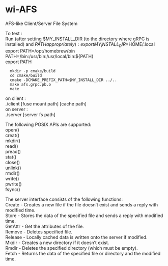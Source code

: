 # wi-AFS
AFS-like Client/Server File System

To test :   
  Run (after setting $MY_INSTALL_DIR (to the directory where gRPC is installed) and $PATH appropriately):  
      export MY_INSTALL_DIR=$HOME/.local
      export PATH=/opt/homebrew/bin  
      PATH=/bin:/usr/bin:/usr/local/bin:${PATH}                     
      export PATH     
            
      mkdir -p cmake/build  
      cd cmake/build  
      cmake -DCMAKE_PREFIX_PATH=$MY_INSTALL_DIR ../..  
      make afs.grpc.pb.o  
      make  
      
  on client :    
    ./client [fuse mount path] [cache path]  
	on server :   
	./server [server fs path]

  The following POSIX APIs are supported:  
   open()  
   creat()  
   mkdir()  
   read()  
   pread()  
   stat()  
   close()     
  unlink()   
  rmdir()   
  write()   
  pwrite()   
  fsync()    

The server interface consists of the following functions:     
Create - 
Creates a new file if the file doesn’t exist and sends a reply with modified time.   
Store - 
Stores the data of the specified file and sends a reply with modified time.   
GetAttr - 
Get the attributes of the file.   
Remove - 
Deletes specified file.   
Release - 
Locally cached data is written onto the server if modified.   
Mkdir - 
Creates a new directory if it doesn’t exist.   
Rmdir - 
Deletes the specified directory (which must be empty).   
Fetch - 
Returns the data of the specified file or directory and the modified time.   




